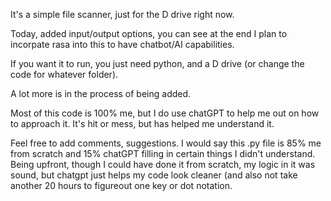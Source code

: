   It's a simple file scanner, just for the D drive right now.

  Today, added input/output options, you can see at the end I plan to incorpate rasa into this to have chatbot/AI capabilities.

  If you want it to run, you just need python, and a D drive (or change the code for whatever folder).

  A lot more is in the process of being added.

  Most of this code is 100% me, but I do use chatGPT to help me out on how to approach it. It's hit or mess, but has helped me understand it.

  Feel free to add comments, suggestions. I would say this .py file is 85% me from scratch and 15% chatGPT filling in certain things I didn't understand.
  Being upfront, though I could have done it from scratch, my logic in it was sound, but chatgpt just helps my code look cleaner (and also not take another 20 hours to figureout 
  one key or dot notation.
